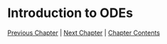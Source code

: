 # Introduction to ODEs

[Previous Chapter][prev] | [Next Chapter][next] | [Chapter Contents][index]

[prev]: ./02geometry.md
[next]: ./04hyperbolic.md
[index]: ./index.md